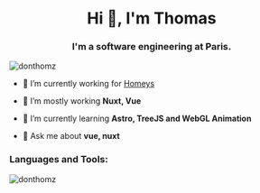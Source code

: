 <h1 align="center">Hi 🤙, I'm Thomas</h1>
<h3 align="center">I'm a software engineering at Paris.</h3>

<p align="left"> <img src="https://komarev.com/ghpvc/?username=donthomz&label=Profile%20views&color=0e75b6&style=flat" alt="donthomz" /> </p>

- 🔭 I’m currently working for [Homeys](http://homeys.io/)

- 💪 I’m mostly working **Nuxt, Vue**

- 🌱 I’m currently learning **Astro, TreeJS and WebGL Animation**

- 💬 Ask me about **vue, nuxt**

<p align="left">
</p>

<h3 align="left">Languages and Tools:</h3>

<p><img align="center" src="https://github-readme-stats.vercel.app/api/top-langs?username=donthomz&show_icons=true&locale=en&layout=compact" alt="donthomz" /></p>
